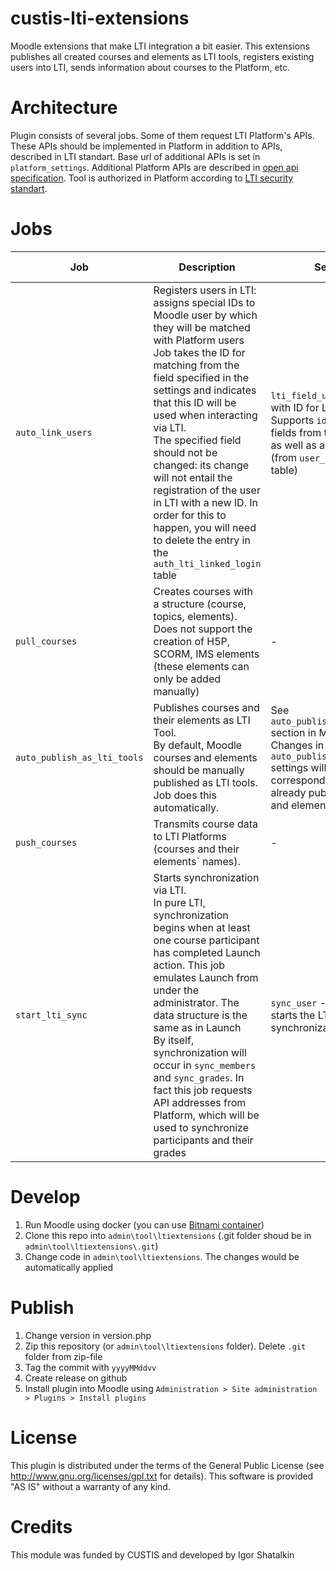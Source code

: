# custis-lti-extensions

Moodle extensions that make LTI integration a bit easier. This extensions publishes all created courses and elements as LTI tools, registers existing users into LTI, sends information about courses to the Platform, etc.

# Architecture

Plugin consists of several jobs. Some of them request LTI Platform's APIs. These APIs should be implemented in Platform in addition to APIs, described in LTI standart. Base url of additional APIs is set in `platform_settings`. Additional Platform APIs are described in [open api specification](swagger.json). Tool is authorized in Platform according to [LTI security standart](https://www.imsglobal.org/spec/security/v1p0/#securing_web_services).

# Jobs

| Job | Description | Settings | Platform's API
| --- | --- | --- | --- |
| `auto_link_users` | Registers users in LTI: assigns special IDs to Moodle user by which they will be matched with Platform users <br/>Job takes the ID for matching from the field specified in the settings and indicates that this ID will be used when interacting via LTI.<br/>The specified field should not be changed: its change will not entail the registration of the user in LTI with a new ID. In order for this to happen, you will need to delete the entry in the `auth_lti_linked_login` table | `lti_field_user_id` - field with ID for LTI integration. Supports `idnumber` and `id` fields from the `user` table, as well as all custom fields (from `user_info_field` table)| -
| `pull_courses` | Creates courses with a structure (course, topics, elements). <br/> Does not support the creation of H5P, SCORM, IMS elements (these elements can only be added manually) | - | `get-courses-to-create`
| `auto_publish_as_lti_tools` | Publishes courses and their elements as LTI Tool.<br/>By default, Moodle courses and elements should be manually published as LTI tools. Job does this automatically. | See `auto_publish_as_lti_tools` section in Moodle settings. Changes in `auto_publish_as_lti_tools` settings will not entail the corresponding changes in already published courses and elements. | -
| `push_courses` | Transmits course data to LTI Platforms (courses and their elements\` names). | - | `save-courses`,`save-course-modules`
| `start_lti_sync` | Starts synchronization via LTI. <br/> In pure LTI, synchronization begins when at least one course participant has completed Launch action. This job emulates Launch from under the administrator. The data structure is the same as in Launch <br/> By itself, synchronization will occur in `sync_members` and `sync_grades`. In fact this job requests API addresses from Platform, which will be used to synchronize participants and their grades | `sync_user` - the user who starts the LTI synchronization | `getlinks`

# Develop

1. Run Moodle using docker (you can use [Bitnami container](https://hub.docker.com/r/bitnami/moodle))
1. Clone this repo into `admin\tool\ltiextensions` (.git folder shoud be in `admin\tool\ltiextensions\.git`)
1. Change code in `admin\tool\ltiextensions`. The changes would be automatically applied

# Publish

1. Change version in version.php
1. Zip this repository (or `admin\tool\ltiextensions` folder). Delete `.git` folder from zip-file
1. Tag the commit with `yyyyMMddvv`
1. Create release on github
1. Install plugin into Moodle using `Administration > Site administration > Plugins > Install plugins`

# License

This plugin is distributed under the terms of the General Public License (see http://www.gnu.org/licenses/gpl.txt for details). This software is provided "AS IS" without a warranty of any kind.

# Credits

This module was funded by CUSTIS and developed by Igor Shatalkin